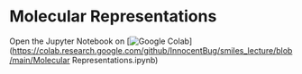 # Molecular Representations

Open the Jupyter Notebook on [![Google Colab](https://colab.research.google.com/assets/colab-badge.svg)](https://colab.research.google.com/github/InnocentBug/smiles_lecture/blob/main/Molecular Representations.ipynb)
